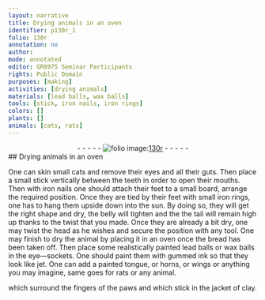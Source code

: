 ```yaml
---
layout: narrative
title: Drying animals in an oven
identifier: p130r_1
folio: 130r
annotation: no
author:
mode: annotated
editor: GR8975 Seminar Participants
rights: Public Domain
purposes: [making]
activities: [drying animals]
materials: [lead balls, wax balls]
tools: [stick, iron nails, iron rings]
colors: []
plants: []
animals: [cats, rats]
---
```


 <div class="folio" align="center">- - - - - <a href="http://gallica.bnf.fr/ark:/12148/btv1b10500001g/f265.item.r=" target="_blank"><img src="https://cu-mkp.github.io/GR8975-edition/assets/photo-icon.png" alt="folio image: " style="display:inline-block; margin-bottom:-3px;"/>130r</a> - - - - - </div> 
##  Drying animals in an oven 

  <span class="activity"></span> 
One can skin small <span class="animal">cats</span> and remove their eyes and all their guts. Then place a small <span class="tool">stick</span> vertically between the teeth in order to open their mouths. Then with <span class="tool">iron nails</span> one should attach their feet to a small board, arrange the required position. Once they are tied by their feet with small <span class="tool">iron rings</span>, one has to hang them upside down into the sun. By doing so, they will get the right shape and dry, the belly will tighten and the the tail will remain high up thanks to the twist that you made. Once they are already a bit dry, one may twist the head as he wishes and secure the position with any tool. One may finish to dry the animal by placing it in an oven once the bread has been taken off. Then place some realistically painted <span class="material">lead balls</span> or <span class="material">wax balls</span> in the eye—sockets. One should paint them with gummed ink so that they look like jet. One can add a painted tongue, or horns, or wings or anything you may imagine, same goes for <span class="animal">rats</span> or any animal. 
  
 <span class="figure"></span> which surround the fingers of the paws and which stick in the jacket of clay. 
 